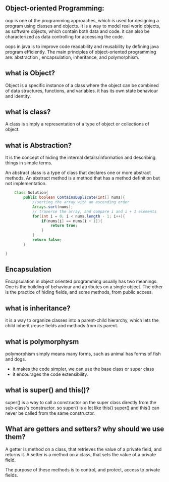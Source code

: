 ## Object-oriented Programming:

oop is one of the programming approaches, which is used for designing a 
program using classes and objects.
It is a way to model real world objects, as software objects, which contain 
both data and code.
it can also be characterized as data controlling for accessing the 
code.

oops in java is to improve code readability and reusability by 
defining java program efficiently.
The main principles of object-oriented programming are: abstraction 
, encapsulation, inheritance, and polymorphism.


## what is Object?

Object is a specific instance of a class where the object can be combined 
of data structures, functions, and variables. it has its own state
behaviour and identity.

## what is class?
A class is simply a representation of a type of object or collections of 
object.

## what is Abstraction?
It is the concept of hiding the internal details/information
and describing things in simple terms.

An abstract class is a type of class that declares one or more 
abstract methods.
An abstract method is a method that has a method definition but 
not implementation.

```java
	Class Solution{
		public boolean ContainsDuplicate(int[] nums){
			//sorting the array with an ascending order
			Arrays.sort(nums);
			// traverse the array, and compare i and i + 1 elements
			for(int i = 0; i < nums.length - 1; i++){
				if(nums[i] == nums[i + 1]){
					return true;
				}
			}
			return false;
		}

}
```

## Encapsulation
Encapsulation in object oriented programming usually has two meanings.
One is the building of behaviour and atrributes on a single object.
The other is the practice of hiding fields, and some methods, 
from public access.

## what is inheritance?
it is a way to organize classes into a parent-child hierarchy,
which lets the child inherit /reuse fields and methods from its parent.

## what is polymorphysm
polymorphism simply means many forms, such as animal has forms of fish and dogs.
* it makes the code simpler, we can use the base class or super class
* it encourages the code extensibility.


## what is super() and this()?
super() is a way to call a constructor on the super class 
directly from the sub-class's constructor.
so super() is a lot like this()
super() and this() can never be called from the same constructor.

## What are getters and setters? why should we use them?
A getter is method on a class, that retrieves the value of a private 
field, and returns it.
A setter is a method on a class, that sets the value of a private 
field.

The purpose of these methods is to control, and protect, access to private fields.







